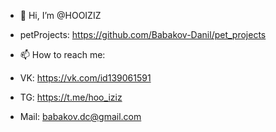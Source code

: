 - 👋 Hi, I’m @HOOIZIZ

- petProjects: https://github.com/Babakov-Danil/pet_projects

- 📫 How to reach me:
- VK: https://vk.com/id139061591
- TG: https://t.me/hoo_iziz
- Mail: babakov.dc@gmail.com
